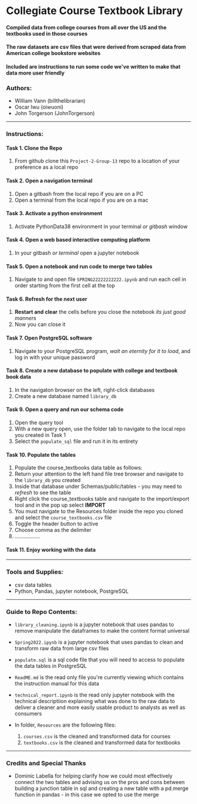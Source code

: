 # Collegiate Course Textbook Library

#### Compiled data from college courses from all over the US and the textbooks used in those courses
#### The raw datasets are csv files that were derived from scraped data from American college bookstore websites
#### Included are instructions to run some code we've written to make that data more user friendly

### Authors:
* William Vann (billthelibrarian)
* Oscar Iwu (oiwuoni)
* John Torgerson (JohnTorgerson)
---

### Instructions:
#### Task 1. Clone the Repo
   1. From github clone this `Project-2-Group-13` repo to a location of your preference as a local repo

#### Task 2. Open a navigation terminal
   1. Open a gitbash from the local repo if you are on a PC
   2. Open a terminal from the local repo if you are on a mac

#### Task 3. Activate a python environment
   1. Activate PythonData38 environment in your terminal *or gitbash* window

#### Task 4. Open a web based interactive computing platform
   1. In your gitbash *or terminal* open a jupyter notebook

#### Task 5. Open a notebook and run code to merge two tables
   1. Navigate to and open file `SPRING22222222222.ipynb` and run each cell in order starting from the first cell at the top

#### Task 6. Refresh for the next user
   1. **Restart and clear** the cells before you close the notebook *its just good manners*
   2. Now you can close it

#### Task 7. Open PostgreSQL software
   1. Navigate to your PostgreSQL program, *wait an eternity for it to load*, and log in with your unique password

#### Task 8. Create a new database to populate with college and textbook book data
   1. In the navigaton browser on the left, right-click databases
   2. Create a new database named `library_db`

#### Task 9. Open a query and run our schema code
   1. Open the query tool
   2. With a new query open, use the folder tab to navigate to the local repo you created in Task 1
   3. Select the `populate_sql` file and run it in its entirety

#### Task 10. Populate the tables
   1. Populate the course_textbooks data table as follows:
   2. Return your attention to the left hand file tree browser and navigate to the `library_db` you created
   3. Inside that database under Schemas/public/tables - you may need to *refresh* to see the table
   4. Right click the course_textbooks table and navigate to the import/export tool and in the pop up select **IMPORT**
   5. You must navigate to the Resources folder inside the repo you cloned and select the `course_textbooks.csv` file
   6. Toggle the header button to active
   7. Choose comma as the delimiter
   8. .................
    
#### Task 11. Enjoy working with the data
---

### Tools and Supplies:
* csv data tables
* Python, Pandas, jupyter notebook, PostgreSQL 
---

### Guide to Repo Contents:

* `library_cleaning.ipynb` is a jupyter notebook that uses pandas to remove manipulate the dataframes to make the content format universal
* `Spring2022.ipynb` is a jupyter notebook that uses pandas to clean and transform raw data from large csv files 
* `populate.sql` is a sql code file that you will need to access to populate the data tables in PostgreSQL
* `ReadME.md` is the read only file you're currently viewing which contains the instruction manual for this data
* `technical_report.ipynb` is the read only jupyter notebook with the technical descriptiion explaining what was done to the raw data to deliver a cleaner and more easily usable product to analysts as well as consumers

* In folder, `Resources` are the following files:
    1. `courses.csv` is the cleaned and transformed data for courses
    2. `textbooks.csv` is the cleaned and transformed data for textbooks
---


### Credits and Special Thanks

* Dominic Labella for helping clarify how we could most effectively connect the two tables and advising us on the pros and cons between building a junction table in sql and creating a new table with a pd.merge function in pandas - in this case we opted to use the merge
